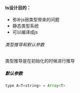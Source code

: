#### ts设计目的：
+ 弥补js弱类型带来的问题
+ 静态类型系统
+ 可以编译成js

###### 类型推导和默认参数
类型推导是在初始化的时候进行推导

##### 默认参数
```js
type A<T=string> = Array<T>
```
